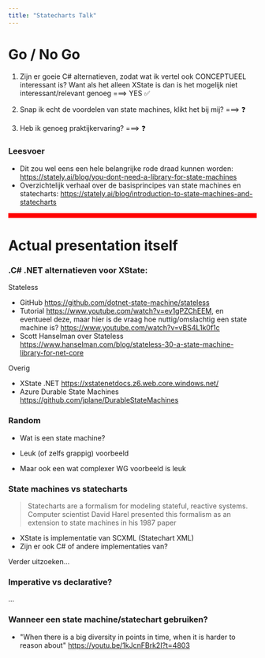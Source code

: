 ```yaml
---
title: "Statecharts Talk"
---
```


# Go / No Go

1. Zijn er goeie C# alternatieven, zodat wat ik vertel ook CONCEPTUEEL interessant is? Want als het alleen XState is dan is het mogelijk niet interessant/relevant genoeg ===> YES ✅

2. Snap ik echt de voordelen van state machines, klikt het bij mij? ===> ❓

3. Heb ik genoeg praktijkervaring? ===> ❓

### Leesvoer

- Dit zou wel eens een hele belangrijke rode draad kunnen worden: https://stately.ai/blog/you-dont-need-a-library-for-state-machines
- Overzichtelijk verhaal over de basisprincipes van state machines en statecharts: https://stately.ai/blog/introduction-to-state-machines-and-statecharts

<hr style="background-color:red; height: 10px">

# Actual presentation itself

### .C# .NET alternatieven voor XState:

Stateless

- GitHub https://github.com/dotnet-state-machine/stateless
- Tutorial https://www.youtube.com/watch?v=ev1gPZChEEM, en eventueel deze, maar hier is de vraag hoe nuttig/omslachtig een state machine is? https://www.youtube.com/watch?v=vBS4L1k0f1c
- Scott Hanselman over Stateless https://www.hanselman.com/blog/stateless-30-a-state-machine-library-for-net-core

Overig

- XState .NET https://xstatenetdocs.z6.web.core.windows.net/
- Azure Durable State Machines https://github.com/jplane/DurableStateMachines

### Random

- Wat is een state machine?

- Leuk (of zelfs grappig) voorbeeld

- Maar ook een wat complexer WG voorbeeld is leuk

### State machines vs statecharts

> Statecharts are a formalism for modeling stateful, reactive systems. Computer scientist
> David Harel presented this formalism as an extension to state machines in his 1987 paper

- XState is implementatie van SCXML (Statechart XML)
- Zijn er ook C# of andere implementaties van?

Verder uitzoeken...

### Imperative vs declarative?

...

### Wanneer een state machine/statechart gebruiken?

- "When there is a big diversity in points in time, when it is harder to reason about" https://youtu.be/1kJcnFBrk2I?t=4803
